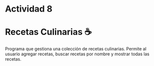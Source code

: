 # Actividad 8
# Recetas Culinarias ☕
Programa que gestiona una colección de recetas culinarias. Permite al usuario agregar recetas, buscar recetas por nombre y mostrar todas las recetas.

